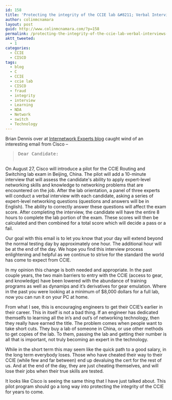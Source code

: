 ```yaml
---
id: 158
title: 'Protecting the integrity of the CCIE lab &#8211; Verbal Interviews being tested'
author: colinmcnamara
layout: post
guid: http://www.colinmcnamara.com/?p=158
permalink: /protecting-the-integrity-of-the-ccie-lab-verbal-interviews-being-tested/
aktt_tweeted:
  - 1
categories:
  - CCIE
  - CISCO
tags:
  - blog
  - C
  - CCIE
  - ccie lab
  - CISCO
  - fraud
  - integrity
  - interview
  - Learning
  - NDA
  - Network
  - switch
  - Technology
---
```

Brian Dennis over at <a href="http://blog.internetworkexpert.com/2008/08/28/ccie-lab-interviews/" target="_blank">Internetwork Experts blog</a> caught wind of an interesting email from Cisco &#8211;

> <pre>Dear Candidate:

On August 27, Cisco will introduce a pilot for the CCIE Routing and
Switching lab exam in Beijing, China. The pilot will add a 10-minute
interview that will assess the candidate's ability to apply expert-level
networking skills and knowledge to networking problems that are encountered
on the job. After the lab orientation, a panel of three experts will conduct
a verbal interview with each candidate, asking a series of expert-level
networking questions (questions and answers will be in English). The ability
to correctly answer these questions will affect the exam score. After
completing the interview, the candidate will have the entire 8 hours to
complete the lab portion of the exam.  These scores will then be
calculated and then combined for a total score which will decide a pass
or a fail.

Our goal with this email is to let you know that your day will extend beyond
the normal testing day by approximately one hour.  The additional hour will
be at the end of the day. We hope you find this interview process
enlightening and helpful as we continue to strive for the standard the world
has come to expect from CCIE.</pre>

In my opinion this change is both needed and appropriate. In the past couple years, the two main barriers to entry with the CCIE (access to gear, and knowledge) have been lowered with the abundance of training programs as well as dynamips and it&#8217;s derivatives for gear emulation. Where in the past you were looking at a minimum of $8,000 dollars for a full lab, now you can run it on your PC at home.

From what I see, this is encouraging engineers to get their CCIE&#8217;s earlier in their career. This in itself is not a bad thing. If an engineer has dedicated themselfs to learning all the in&#8217;s and out&#8217;s of networking technology, then they really have earned the title. The problem comes when people want to take short cuts. They buy a lab of someone in China, or use other methods to get copies of the lab. To them, passing the lab and getting their number is all that is important, not truly becoming an expert in the technology.

While in the short term this may seem like the quick path to a good salary, in the long term everybody loses. Those who have cheated their way to their CCIE (while few and far between) end up devaluing the cert for the rest of us. And at the end of the day, they are just cheating themselves, and will lose their jobs when their true skills are tested.

It looks like Cisco is seeing the same thing that I have just talked about. This pilot program should go a long way into protecting the integrity of the CCIE for years to come.